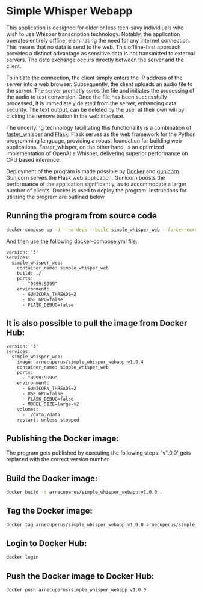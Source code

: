 # Simple Whisper Webapp
This application is designed for older or less tech-savy individiuals who wish to use Whisper transcription technology. Notably, the application operates entirely offline, eleminating the need for any internet connection. This means that no data is send to the web. This offline-first approach provides a distinct advantage as sensitive data is not transmitted to external servers. The data exchange occurs directly between the server and the client.

To initiate the connection, the client simply enters the IP address of the server into a web browser. Subsequently, the client uploads an audio file to the server. The server promptly sores the file and initiates the processing of the audio to text conversion. Once the file has been successfully processed, it is immediately deleted from the server, enhancing data security. The text output, can be deleted by the user at their own will by clicking the remove button in the web interface. 

The underlying technology facilitating this functionality is a combination of [faster_whisper](https://github.com/SYSTRAN/faster-whisper) and [Flask](https://flask.palletsprojects.com/en/3.0.x/). Flask serves as the web framework for the Python programming language, providing a robust foundation for building web applications. Faster_whisper, on the other hand, is an optimized implementation of OpenAI's Whisper, delivering superior performance on CPU based inference.

Deployment of the program is made possible by [Docker](https://www.docker.com/) and [gunicorn](https://gunicorn.org/). Gunicorn serves the Flask web application. Gunicorn boosts the performance of the application significantly, as to accommodate a larger number of clients. Docker is used to deploy the program. Instructions for utilizing the program are outlined below.


## Running the program from source code
```bash
docker compose up -d --no-deps --build simple_whisper_web --force-recreate      
```
And then use the following docker-compose.yml file:
```
version: '3'
services:
  simple_whisper_web:
    container_name: simple_whisper_web
    build: ./
    ports:
      - "9999:9999"
    environment:
      - GUNICORN_THREADS=2
      - USE_GPU=false
      - FLASK_DEBUG=false
```

## It is also possible to pull the image from Docker Hub:
```
version: '3'
services:
  simple_whisper_web:
    image: arnecuperus/simple_whisper_webapp:v1.0.4
    container_name: simple_whisper_web
    ports:
      - "9999:9999"
    environment:
      - GUNICORN_THREADS=2
      - USE_GPU=false
      - FLASK_DEBUG=false
      - MODEL_SIZE=large-v2
    volumes:
      - ./data:/data
    restart: unless-stopped
```

## Publishing the Docker image:

The program gets published by executing the following steps. 'v1.0.0' gets replaced with the correct version number.

## Build the Docker image:

```bash
docker build -t arnecuperus/simple_whisper_webapp:v1.0.0 .
```

## Tag the Docker image:

```bash
docker tag arnecuperus/simple_whisper_webapp:v1.0.0 arnecuperus/simple_whisper_webapp:v1.0.0
```

## Login to Docker Hub:

```bash
docker login
```

## Push the Docker image to Docker Hub:

```bash
docker push arnecuperus/simple_whisper_webapp:v1.0.0
```